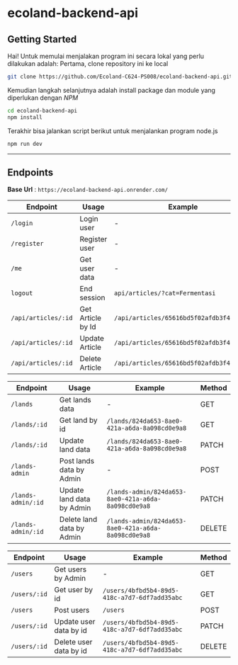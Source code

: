 # ecoland-backend-api

## Getting Started

Hai! Untuk memulai menjalakan program ini secara lokal yang perlu dilakukan adalah:
Pertama, clone repository ini ke local

```bash
git clone https://github.com/Ecoland-C624-PS008/ecoland-backend-api.git
```

Kemudian langkah selanjutnya adalah install package dan module yang diperlukan dengan *NPM*

```bash
cd ecoland-backend-api
npm install
```
Terakhir bisa jalankan script berikut untuk menjalankan program node.js

```bash
npm run dev
```

---

## Endpoints

**Base Url** :  `https://ecoland-backend-api.onrender.com/`

| Endpoint | Usage | Example | Method |
|----------|-------|---------|----------|
| `/login` | Login user | - |  POST  |
| `/register` | Register user | - |  POST   |
| `/me` | Get user data  | - |  GET   |
| `logout` | End session | `api/articles/?cat=Fermentasi` |  DELETE   |
| `/api/articles/:id` | Get Article by Id | `/api/articles/65616bd5f02afdb3f4f95a01` |   GET  |
| `/api/articles/:id` | Update Article | `/api/articles/65616bd5f02afdb3f4f95a01` |  PUT  |
| `/api/articles/:id` | Delete Article | `/api/articles/65616bd5f02afdb3f4f95a01` |  DELETE  |

| Endpoint | Usage | Example | Method |
|----------|-------|---------|----------|
| `/lands` | Get lands data | - |  GET  |
| `/lands/:id` | Get land by id | `/lands/824da653-8ae0-421a-a6da-8a098cd0e9a8` |  GET   |
| `/lands/:id` | Update land data  | `/lands/824da653-8ae0-421a-a6da-8a098cd0e9a8` |  PATCH   |
| `/lands-admin` | Post lands data by Admin | - |  POST   |
| `/lands-admin/:id` | Update land data by Admin | `/lands-admin/824da653-8ae0-421a-a6da-8a098cd0e9a8` |   PATCH  |
| `/lands-admin/:id` | Delete land data by Admin | `/lands-admin/824da653-8ae0-421a-a6da-8a098cd0e9a8` |  DELETE  |

| Endpoint | Usage | Example | Method |
|----------|-------|---------|----------|
| `/users` | Get users by Admin | - |  GET  |
| `/users/:id` | Get user by id | `/users/4bfbd5b4-89d5-418c-a7d7-6df7add35abc` |  GET   |
| `/users` | Post users  | `/users` |  POST   |
| `/users/:id` | Update user data by id | `/users/4bfbd5b4-89d5-418c-a7d7-6df7add35abc` |  PATCH   |
| `/users/:id` | Delete user data by id | `/users/4bfbd5b4-89d5-418c-a7d7-6df7add35abc` |   DELETE  |
